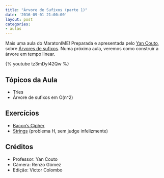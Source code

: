 ```yaml
---
title: "Árvore de Sufixos (parte 1)"
date: '2016-09-01 21:00:00'
layout: post
categories:
- aulas
---
```


Mais uma aula do MaratonIME! Preparada e apresentada pelo [Yan Couto](http://codeforces.com/profile/ItsYanBitches), sobre [Árvores de sufixos](https://youtu.be/tz3mDyI42Qw). Numa próxima aula, veremos como construir a árvore em tempo linear. 

{% youtube tz3mDyI42Qw %}  

## Tópicos da Aula
- Tries
- Árvore de sufixos em O(n^2)

## Exercícios
- [Bacon’s Cipher](http://acm.timus.ru/problem.aspx?num=1590)
- [Strings](http://docdro.id/gKmXIY7) (problema H, sem judge infelizmente)

## Créditos
- Professor: Yan Couto
- Câmera: Renzo Gómez
- Edição: Victor Colombo

